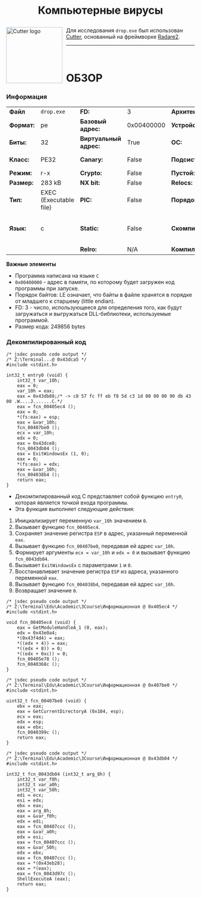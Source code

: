 # <p align="center">Компьютерные вирусы</p>

<img width="150" height="150" align="center" style="float: left; margin: 0 10px 0 0;" alt="Cutter logo" src="https://raw.githubusercontent.com/rizinorg/cutter/dev/src/img/cutter.svg?sanitize=true"> Для исследования `drop.exe` был использован [Cutter](https://cutter.re/), основанный на фреймворке [Radare2](https://www.radare.org/n/radare2.html).



---

<br>

# ОБЗОР
### Информация

| | | | | | |
---|---|---|---|---|---
|**Файл** | `drop.exe` | **FD:** | 3 | **Архитектура:** | x86 |
|**Формат:**|pe|**Базовый адрес:**|0x00400000|**Устройство:**|i386|
|**Биты:**|32|**Виртуальный адрес:**|True|**ОС:**|windows|
|**Класс:**|PE32|**Canary:**|False|**Подсистема:**|Windows GUI|
|**Режим:**|r-x|**Crypto:**|False|**Пустой:**|False|
|**Размер:**|283 kB|**NX bit:**|False|**Relocs:**|False|
|**Тип:**|EXEC (Executable file)|**PIC:**|False|**Порядок байтов:**|LE|
|**Язык:**|c|**Static:**|False|**Скомпилирован:**|Jun 20 06:22:17 1992 UTC+8|
|| |**Relro:**|N/A|**Компилятор:**|Н/Д|

**Важные элементы** 

+ Программа написана на языке `C`
+ `0x00400000` - адрес в памяти, по которому будет загружен код программы при запуске.
+ Порядок байтов: LE означает, что байты в файле хранятся в порядке от младшего к старшему (little endian).
+ FD: 3 - число, использующееся для определения того, как будут загружаться и выгружаться DLL-библиотеки, используемые программой.
+ Размер кода: 249856 bytes

### Декомпилированный код
```assembly
/* jsdec pseudo code output */
/* Z:\Terminal...@ 0x43dca5 */
#include <stdint.h>
 
int32_t entry0 (void) {
    int32_t var_10h;
    eax = 0;
    var_10h = eax;
    eax = 0x43db88;/* -> c8 57 fc ff eb f8 5d c3 1d 00 00 00 90 db 43 00 .W....J.......C.*/
    eax = fcn_00405ec4 ();
    eax = 0;
    *(fs:eax) = esp;
    eax = &var_10h;
    fcn_00407be0 ();
    ecx = var_10h;
    edx = 0;
    eax = 0x43dce8;
    fcn_0043db04 ();
    eax = ExitWindowsEx (1, 0);
    eax = 0;
    *(fs:eax) = edx;
    eax = &var_10h;
    fcn_004038b4 ();
    return eax;
}
```

+ Декомпилированный код C представляет собой функцию `entry0`, которая является точкой входа программы.
+ Эта функция выполняет следующие действия:
1. Инициализирует переменную `var_10h` значением `0`.
2. Вызывает функцию `fcn_00405ec4`.
3. Сохраняет значение регистра `ESP` в адрес, указанный переменной `eax`.
4. Вызывает функцию `fcn_00407be0`, передавая ей адрес `var_10h`.
5. Формирует аргументы `ecx = var_10h` и `edx = 0` и вызывает функцию `fcn_0043db04`.
6. Вызывает `ExitWindowsEx` с параметрами `1` и `0`.
7. Восстанавливает значение регистра `ESP` из адреса, указанного переменной `eax`.
8. Вызывает функцию `fcn_004038b4`, передавая ей адрес `var_10h`.
9. Возвращает значение `0`.

```assembly
/* jsdec pseudo code output */
/* Z:\Terminal\Edu\Academic\3Course\Информационная @ 0x405ec4 */
#include <stdint.h>
 
void fcn_00405ec4 (void) {
    eax = GetModuleHandleA_1 (0, eax);
    edx = 0x43e0a4;
    *(0x43f4d4) = eax;
    *((edx + 4)) = eax;
    *((edx + 8)) = 0;
    *((edx + 0xc)) = 0;
    fcn_00405e78 ();
    fcn_0040368c ();
}
```

```assembly
/* jsdec pseudo code output */
/* Z:\Terminal\Edu\Academic\3Course\Информационная @ 0x407be0 */
#include <stdint.h>
 
uint32_t fcn_00407be0 (void) {
    ebx = eax;
    eax = GetCurrentDirectoryA (0x104, esp);
    ecx = eax;
    edx = esp;
    eax = ebx;
    fcn_0040399c ();
    return eax;
}
```

```assembly
/* jsdec pseudo code output */
/* Z:\Terminal\Edu\Academic\3Course\Информационная @ 0x43db04 */
#include <stdint.h>
 
int32_t fcn_0043db04 (int32_t arg_8h) {
    int32_t var_f0h;
    int32_t var_a0h;
    int32_t var_50h;
    edi = ecx;
    esi = edx;
    ebx = eax;
    eax = arg_8h;
    eax = &var_f0h;
    edx = edi;
    eax = fcn_00407ccc ();
    eax = &var_a0h;
    edx = esi;
    eax = fcn_00407ccc ();
    eax = &var_50h;
    edx = ebx;
    eax = fcn_00407ccc ();
    eax = *(0x43eb28);
    eax = *(eax);
    eax = fcn_0043d97c ();
    ShellExecuteA (eax);
    return eax;
}
```
